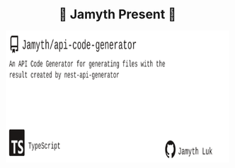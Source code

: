 <!-- built at 2/19/2024, 4:17:32 PM -->
<h1 align="center">
🎉 Jamyth Present 🎉
</h1>
<p align="center">
    <a href="https://github.com/Jamyth/api-code-generator">
        <img width="1000" height="300" src="./readme.svg" />
    </a>
</p>